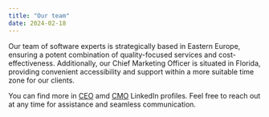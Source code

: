 ```yaml
---
title: "Our team"
date: 2024-02-18
---
```


Our team of software experts is strategically based in Eastern Europe, ensuring a potent combination of quality-focused services and cost-effectiveness. Additionally, our Chief Marketing Officer is situated in Florida, providing convenient accessibility and support within a more suitable time zone for our clients.

You can find more in [CEO](https://www.linkedin.com/in/vadym-mandrichenko/) amd [CMO](https://www.linkedin.com/in/vsevolod-levin-49657a2b2/) LinkedIn profiles. Feel free to reach out at any time for assistance and seamless communication.